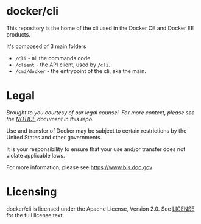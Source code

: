 docker/cli
==========

This repository is the home of the cli used in the Docker CE and
Docker EE products.

It's composed of 3 main folders

* `/cli` - all the commands code.
* `/client` - the API client, used by `/cli`.
* `/cmd/docker` - the entrypoint of the cli, aka the main.

Legal
=====
*Brought to you courtesy of our legal counsel. For more context,
please see the [NOTICE](https://github.com/docker/cli/blob/master/NOTICE) document in this repo.*

Use and transfer of Docker may be subject to certain restrictions by the
United States and other governments.

It is your responsibility to ensure that your use and/or transfer does not
violate applicable laws.

For more information, please see https://www.bis.doc.gov

Licensing
=========
docker/cli is licensed under the Apache License, Version 2.0. See
[LICENSE](https://github.com/docker/docker/blob/master/LICENSE) for the full
license text.
